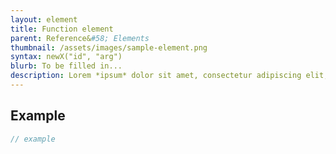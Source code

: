 ```yaml
---
layout: element
title: Function element
parent: Reference&#58; Elements
thumbnail: /assets/images/sample-element.png
syntax: newX("id", "arg")
blurb: To be filled in...
description: Lorem *ipsum* dolor sit amet, consectetur adipiscing elit, sed do eiusmod tempor incididunt ut labore et dolore magna aliqua. **Ut enim ad minim veniam, quis nostrud exercitation ullamco laboris nisi ut aliquip ex ea commodo consequat.** Duis aute irure dolor in reprehenderit in voluptate velit esse cillum dolore eu fugiat nulla pariatur. Excepteur sint occaecat cupidatat non proident, sunt in culpa qui `officia deserunt` mollit anim id est laborum.
---
```


## Example
```javascript
// example
```